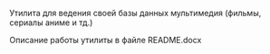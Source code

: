 Утилита для ведения  своей базы данных мультимедия (фильмы, сериалы аниме и тд.)


Описание работы утилиты в файле README.docx
